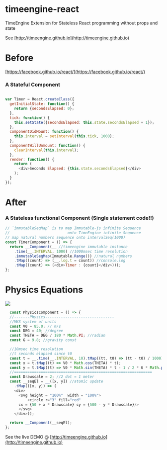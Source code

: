 # timeengine-react
TimeEngine Extension for Stateless React programming without props and state

See
[http://timeengine.github.io](http://timeengine.github.io)


# Before

[https://facebook.github.io/react/](https://facebook.github.io/react/)

### A Stateful Component

```js

var Timer = React.createClass({
  getInitialState: function() {
    return {secondsElapsed: 0};
  },
  tick: function() {
    this.setState({secondsElapsed: this.state.secondsElapsed + 1});
  },
  componentDidMount: function() {
    this.interval = setInterval(this.tick, 1000);
  },
  componentWillUnmount: function() {
    clearInterval(this.interval);
  },
  render: function() {
    return (
      <div>Seconds Elapsed: {this.state.secondsElapsed}</div>
    );
  }
});
```

# After

### A Stateless functional Component (Single statement code!!)

```js
// `immutableSeqMap` is to map Immutable-js infinite Sequence
//                          onto TimeEngine infinite Sequence
// map natural numbers sequence onto intervalSeq(1000)
const TimerComponent = () => {
  return __Component(__ //timeengine immutable instance
    .time(__.INTERVAL, 1000) //1000msec time resolution
    .immutableSeqMap(Immutable.Range()) //natural numbers
    .tMap((count) => (__.log.t = count)) //console.log
    .tMap((count) => (<div>Timer : {count}</div>)));
};
```

# Physics Equations
![](http://timeengine.github.io/images/formula.png)

```js
  const PhysicsComponent = () => {
  //-------Physics-------------------------------
  //MKS system of units
  const V0 = 85.0; // m/s
  const DEG = 40; //degree
  const THETA = DEG / 180 * Math.PI; //radian
  const G = 9.8; //gravity const

  //10msec time resolution
  //t seconds elapsed since t0
  const t = __.time(__.INTERVAL, 10).tMap((tt, t0) => (tt - t0) / 1000);
  const x = t.tMap((t) => V0 * Math.cos(THETA) * t);
  const y = t.tMap((t) => V0 * Math.sin(THETA) * t - 1 / 2 * G * Math.pow(t, 2));
  //==============================================================
  const Drawscale = 2; //2 dot = 1 meter
  const __seqEl = __([x, y]) //atomic update
    .tMap(([x, y]) => (
    <div>
      <svg height = "100%"  width = "100%">
          <circle r="3" fill="red"
      cx = {50 + x * Drawscale} cy = {500 - y * Drawscale}/>
      </svg>
    </div>));

  return __Component(__seqEl);
};

```

See the live DEMO @
[http://timeengine.github.io](http://timeengine.github.io)
